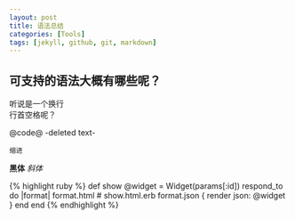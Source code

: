 ```yaml
---
layout: post
title: 语法总结
categories: [Tools]
tags: [jekyll, github, git, markdown]
---
```


可支持的语法大概有哪些呢？
---
听说是一个换行  
  行首空格呢？

@code@
-deleted text-


    缩进

  **黑体**
  *斜体*

{% highlight ruby %}
def show
  @widget = Widget(params[:id])
  respond_to do |format|
    format.html # show.html.erb
    format.json { render json: @widget }
  end
end
{% endhighlight %}
